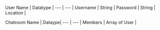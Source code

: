 User 
Name | Datatype |
--- | --- |
Username | String |
Password | String |
Location |

Chatroom
Name | Dataype|
--- | --- |
Members | Array of User |



